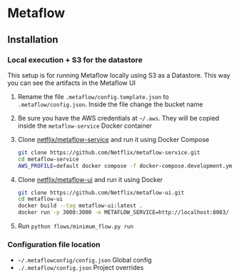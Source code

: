 # Metaflow

## Installation

### Local execution + S3 for the datastore

This setup is for running Metaflow locally using S3 as a Datastore. This way you can see the artifacts in the Metaflow UI

1. Rename the file `.metaflow/config.template.json` to `.metaflow/config.json`. Inside the file change the bucket name
2. Be sure you have the AWS credentials at `~/.aws`. They will be copied inside the `metaflow-service` Docker container
3. Clone [netflix/metaflow-service][mf-service] and run it using Docker Compose  

   ```bash
   git clone https://github.com/Netflix/metaflow-service.git
   cd metaflow-service
   AWS_PROFILE=default docker compose -f docker-compose.development.yml up
   ```

4. Clone [netflix/metaflow-ui][mf-ui] and run it using Docker

   ```bash
   git clone https://github.com/Netflix/metaflow-ui.git
   cd metaflow-ui
   docker build --tag metaflow-ui:latest .
   docker run -p 3000:3000 -e METAFLOW_SERVICE=http://localhost:8083/ metaflow-ui:latest
   ```

5. Run `python flows/minimum_flow.py run`


### Configuration file location

- `~/.metaflowconfig/config.json` Global config
- `./.metaflow/config.json` Project overrides

[mf-service]: https://github.com/Netflix/metaflow-service
[mf-ui]: https://github.com/Netflix/metaflow-ui
